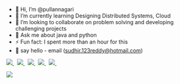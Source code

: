 - 👋 Hi, I’m @pullannagari
- 🌱 I’m currently learning Designing Distributed Systems, Cloud
- 👯 I’m looking to collaborate on problem solving and developing challenging projects
- 💬 Ask me about java and python
- ⚡ Fun fact: I spent more than an hour for this
- 🤝 say hello - email (sudhir.123reddy@hotmail.com)

<p>
  
  <a href="https://www.linkedin.com/in/sudhirreddyp/">
    <img src="https://img.shields.io/badge/linkedin-%230077B5.svg?&style=for-the-badge&logo=linkedin&logoColor=white" />
  </a>&nbsp;
  <a href="https://aws.amazon.com/">
    <img src="https://img.shields.io/badge/Amazon_AWS-FF9900?style=for-the-badge&logo=amazonaws&logoColor=white" />
  </a>&nbsp;
  <a href="https://www.python.org/">
    <img src="https://img.shields.io/badge/Python-FFD43B?style=for-the-badge&logo=python&logoColor=blue" />
  </a>&nbsp;
  <a href="https://graphql.org/">
    <img src="https://img.shields.io/badge/-GraphQL-E10098?style=for-the-badge&logo=graphql&logoColor=white" />
  </a>&nbsp;
  <a href="https://www.java.com/en/">
    <img src="https://img.shields.io/badge/Java-ED8B00?style=for-the-badge&logo=openjdk&logoColor=white" />
  </a>&nbsp;
  
</p>
<img src="https://img.shields.io/badge/version-0.1-blue">
